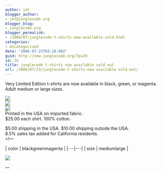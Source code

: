 ```yaml
---
author: jet
blogger_author:
- jet@junglecode.org
blogger_blog:
- junglecode.org
blogger_permalink:
- /2006/07/junglecode-t-shirts-now-available-sold.html
categories:
- Uncategorized
date: "2006-07-23T03:28:00Z"
guid: http://new.junglecode.org/?p=29
id: 35
title: junglecode t-shirts now available sold out
url: /2006/07/23/junglecode-t-shirts-now-available-sold-out/
---
```


Very Limited Edition t-shirts are now available in black, green, or magenta. Adult medium or large sizes.

![](http://www.junglecode.com/images/blog/junglecode_logo_black_sm.gif)  
![](http://www.junglecode.com/images/blog/junglecode_logo_green_sm.gif)  
![](http://www.junglecode.com/images/blog/junglecode_logo_magenta_sm.gif)  
Printed in the USA on imported fabric.  
$25.00 each shirt. 100% cotton.

$5.00 shipping in the USA. $10.00 shipping outside the USA.  
8.5% sales tax added for California residents.  
&lt;!—

<form action="https://www.paypal.com/cgi-bin/webscr" method="post" target="paypal">| color | blackgreenmagenta |
|---|---|
| size | mediumlarge |

![](https://www.paypal.com/en_US/i/scr/pixel.gif)

</form> —